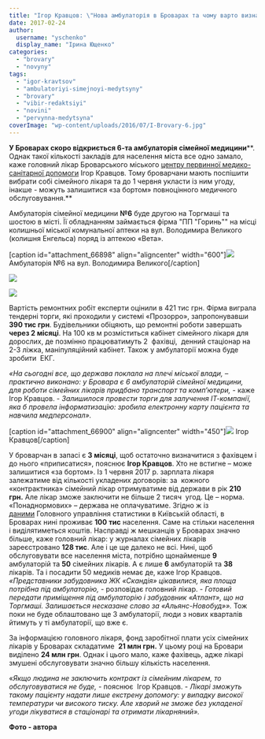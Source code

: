 ```yaml
---
title: "Ігор Кравцов: \"Нова амбулаторія в Броварах та чому варто визначитися із сімейним лікарем до 1 червня\""
date: 2017-02-24
author: 
  username: "yschenko"
  display_name: "Ірина Ющенко"
categories: 
  - "brovary"
  - "novyny"
tags: 
  - "igor-kravtsov"
  - "ambulatoriyi-simejnoyi-medytsyny"
  - "brovary"
  - "vibir-redaktsiyi"
  - "novini"
  - "pervynna-medytsyna"
coverImage: "wp-content/uploads/2016/07/I-Brovary-6.jpg"
---
```


**У Броварах скоро відкриється 6-та амбулаторія сімейної медицини****. Однак такої кількості закладів для населення міста все одно замало, каже головний лікар Броварського міського [центру первинної медико-санітарної допомоги](https://mpz.brovary.org/pervinna-lanka-meditsini-v-brovarah-hto-finansuye-ta-chi-mayut-platiti-patsiyenti/) Ігор Кравцов. Тому броварчани мають поспішити вибрати собі сімейного лікаря та до 1 червня укласти із ним угоду, інакше - можуть залишитися «за бортом» повноцінного медичного обслуговування.**

Амбулаторія сімейної медицини **№6** буде другою на Торгмаші та шостою в місті. Її обладнанням займається фірма "ПП "Горинь"" на місці колишньої міської комунальної аптеки на вул. Володимира Великого (колишня Енгельса) поряд із аптекою «Вета».

\[caption id="attachment\_66898" align="aligncenter" width="600"\][![](https://mpz.brovary.org/wp-content/uploads/2017/02/5-2.jpg)](https://mpz.brovary.org/wp-content/uploads/2017/02/5-2.jpg) Амбулаторія №6 на вул. Володимира Великого\[/caption\]

[![](https://mpz.brovary.org/wp-content/uploads/2017/02/4-3.jpg)](https://mpz.brovary.org/wp-content/uploads/2017/02/4-3.jpg)

[![](https://mpz.brovary.org/wp-content/uploads/2017/02/2-4.jpg)](https://mpz.brovary.org/wp-content/uploads/2017/02/2-4.jpg)

Вартість ремонтних робіт експерти оцінили в 421 тис грн. Фірма виграла тендерні торги, які проходили у системі «Прозорро», запропонувавши **390 тис грн**. Будівельники обіцяють, що ремонтні роботи завершать **через 2 місяці**. На 100 кв м розміститься кабінет сімейного лікаря для дорослих, де позмінно працюватимуть 2  фахівці,  денний стаціонар на 2-3 ліжка, маніпуляційний кабінет. Також у амбулаторії можна буде зробити  ЕКГ.

_«На сьогодні все, що держава поклала на плечі міської влади, – практично виконано: у Бровара є 6 амбулаторій сімейної медицини, для роботи сімейних лікарів придбано транспорт та комп’ютери, -_ каже Ігор Кравцов. - _Залишилося провести торги для залучення ІТ-компанії, яка б провела інформатизацію: зробила електронну карту пацієнта та навчила медперсонал»._

\[caption id="attachment\_66900" align="aligncenter" width="450"\][![](https://mpz.brovary.org/wp-content/uploads/2017/02/7-3.jpg)](https://mpz.brovary.org/wp-content/uploads/2017/02/7-3.jpg) Ігор Кравцов\[/caption\]

У броварчан в запасі є **3 місяці**, щоб остаточно визначитися з фахівцем і до нього «приписатися», пояснює **Ігор Кравцов**. Хто не встигне – може залишитися «за бортом». Із 1 червня 2017 р. зарплата лікаря залежатиме від кількості укладених договорів: за  кожного «контрактника» сімейний лікар отримуватиме від держави в рік **210 грн.** Але лікар зможе заключити не більше 2 тисяч  угод. Це – норма. «Понаднормових» – держава не оплачуватиме. Згідно ж із [даними](https://kyivobl.ukrstat.gov.ua/content/p.php3?lang=1&c=114) Головного управління статистики в Київській області, в Броварах нині проживає **100** **тис** населення. Саме на стільки населення і виділятиметься коштів. Насправді ж мешканців у Броварах значно більше, каже головний лікар: у журналах сімейних лікарів зареєстровано **128 тис**. Але і це ще далеко не всі. Нині, щоб обслуговувати все населення міста, потрібно щонайменше **9** амбулаторій та **50** сімейних лікарів. А є лише **6** амбулаторій та **38** лікарів. Та і посадити 50 медиків немає де, каже Ігор Кравцов. _«Представники забудовника ЖК «Скандія» цікавилися, яка площа потрібна під амбулаторію,_ - розповідає головний лікар. - _Готовий передати приміщення під амбулаторію і забудовник «Атлант», що на Торгмаші. Залишається несказане слово за «Альянс-Новобуд»»._ Тож поки не буде облаштовано ще 3 амбулаторії, люди з нових кварталів йтимуть у ті амбулаторії, що вже є.

За інформацією головного лікаря, фонд заробітної плати усіх сімейних лікарів у Броварах складатиме  **21 млн грн.** У цьому році на Бровари виділено **24 млн** **грн**. Однак і цього мало, каже фахівець, адже лікарі змушені обслуговувати значно більшу кількість населення.

«_Якщо людина не заключить контракт із сімейним лікарем, то обслуговуватися не буде,_ - пояснює  Ігор Кравцов. - _Лікарі зможуть такому пацієнту надати лише екстрену допомогу: у випадку високої температури чи високого тиску. Але хворий не зможе без укладеної угоди лікуватися в стаціонарі та отримати лікарняний»._

**Фото - автора**
